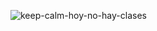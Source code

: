 ![keep-calm-hoy-no-hay-clases](https://github.com/CodeSystem2022/InfinityCode-4to-Semestre/assets/103860123/58af3ea6-bf93-4536-acd0-97f0a31980e0)
